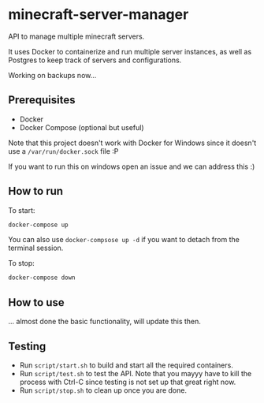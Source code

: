 # minecraft-server-manager

API to manage multiple minecraft servers.

It uses Docker to containerize and run multiple server instances, as well as
Postgres to keep track of servers and configurations. 

Working on backups now...

## Prerequisites

- Docker
- Docker Compose (optional but useful)

Note that this project doesn't work with Docker for Windows since it doesn't use
a `/var/run/docker.sock` file :P

If you want to run this on windows open an issue and we can address this :)

## How to run

To start:
```sh
docker-compose up
```

You can also use `docker-compsose up -d` if you want to detach from the terminal
session.

To stop:
```sh
docker-compose down
```

## How to use

... almost done the basic functionality, will update this then.

## Testing

- Run `script/start.sh` to build and start all the required containers.
- Run `script/test.sh` to test the API.
  Note that you mayyy have to kill the process with Ctrl-C since testing is
  not set up that great right now.
- Run `script/stop.sh` to clean up once you are done.
